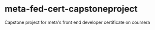 # meta-fed-cert-capstoneproject
Capstone project for meta's front end developer certificate on coursera

